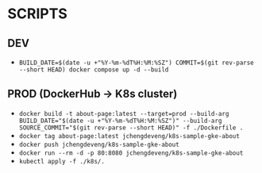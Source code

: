 # SCRIPTS

## DEV

- `BUILD_DATE=$(date -u +"%Y-%m-%dT%H:%M:%SZ") COMMIT=$(git rev-parse --short HEAD) docker compose up -d --build`

## PROD (DockerHub -> K8s cluster)

- `docker build -t about-page:latest --target=prod --build-arg BUILD_DATE="$(date -u +"%Y-%m-%dT%H:%M:%SZ")" --build-arg SOURCE_COMMIT="$(git rev-parse --short HEAD)" -f ./Dockerfile .`
- `docker tag about-page:latest jchengdeveng/k8s-sample-gke-about`
- `docker push jchengdeveng/k8s-sample-gke-about`
- `docker run --rm -d -p 80:8080 jchengdeveng/k8s-sample-gke-about`
- `kubectl apply -f ./k8s/.`
